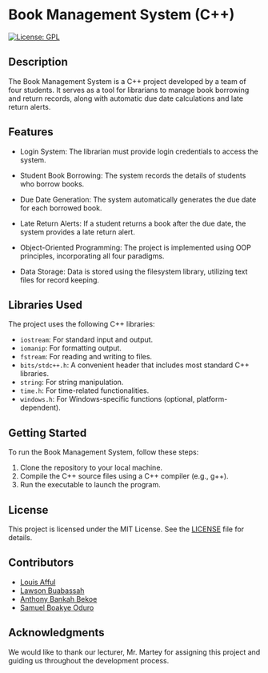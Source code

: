 # Book Management System (C++)

[![License: GPL](https://img.shields.io/badge/License-GPL-blue.svg)](https://www.gnu.org/licenses/gpl-3.0)

## Description

The Book Management System is a C++ project developed by a team of four students. It serves as a tool for librarians to manage book borrowing and return records, along with automatic due date calculations and late return alerts.

## Features

- Login System: The librarian must provide login credentials to access the system.

- Student Book Borrowing: The system records the details of students who borrow books.

- Due Date Generation: The system automatically generates the due date for each borrowed book.

- Late Return Alerts: If a student returns a book after the due date, the system provides a late return alert.

- Object-Oriented Programming: The project is implemented using OOP principles, incorporating all four paradigms.

- Data Storage: Data is stored using the filesystem library, utilizing text files for record keeping.

## Libraries Used

The project uses the following C++ libraries:

- `iostream`: For standard input and output.
- `iomanip`: For formatting output.
- `fstream`: For reading and writing to files.
- `bits/stdc++.h`: A convenient header that includes most standard C++ libraries.
- `string`: For string manipulation.
- `time.h`: For time-related functionalities.
- `windows.h`: For Windows-specific functions (optional, platform-dependent).

## Getting Started

To run the Book Management System, follow these steps:

1. Clone the repository to your local machine.
2. Compile the C++ source files using a C++ compiler (e.g., g++).
3. Run the executable to launch the program.

## License

This project is licensed under the MIT License. See the [LICENSE](LICENSE) file for details.

## Contributors

- [Louis Afful](https://github.com/louisafful1)
- [Lawson Buabassah](https://github.com/Law-son)
- [Anthony Bankah Bekoe](https://github.com/bankah-junior)
- [Samuel Boakye Oduro](https://github.com/Samuel1796)

## Acknowledgments

We would like to thank our lecturer, Mr. Martey for assigning this project and guiding us throughout the development process.

